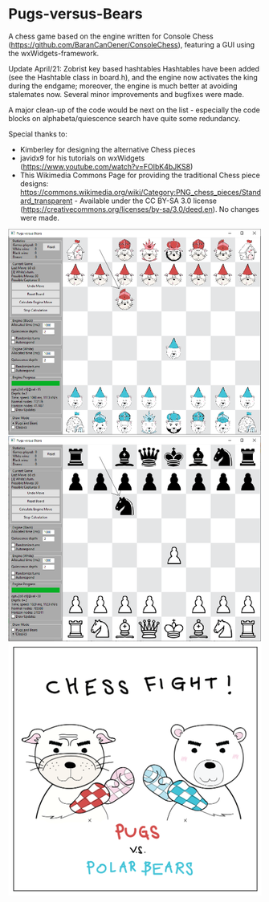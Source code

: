 # Pugs-versus-Bears
A chess game based on the engine written for Console Chess (https://github.com/BaranCanOener/ConsoleChess), featuring a GUI using the wxWidgets-framework.

Update April/21: Zobrist key based hashtables Hashtables have been added (see the Hashtable class in board.h), and the engine now activates the king during the endgame; moreover, the engine is much better at avoiding stalemates now. Several minor improvements and bugfixes were made.

A major clean-up of the code would be next on the list - especially the code blocks on alphabeta/quiescence search have quite some redundancy.


Special thanks to:
- Kimberley for designing the alternative Chess pieces
- javidx9 for his tutorials on wxWidgets (https://www.youtube.com/watch?v=FOIbK4bJKS8)
- This Wikimedia Commons Page for providing the traditional Chess piece designs: https://commons.wikimedia.org/wiki/Category:PNG_chess_pieces/Standard_transparent - Available under the CC BY-SA 3.0 license (https://creativecommons.org/licenses/by-sa/3.0/deed.en). No changes were made.

![Pugs-versus-Bears](https://github.com/BaranCanOener/Pugs-versus-Bears/blob/master/Screenshot1.png)
![Pugs-versus-Bears](https://github.com/BaranCanOener/Pugs-versus-Bears/blob/master/Screenshot2.png)
![Pugs-versus-Bears](https://github.com/BaranCanOener/Pugs-versus-Bears/blob/master/PNG%20Resources/game%20icon%20(hd).png)

